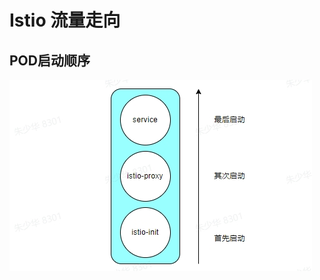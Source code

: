 # Istio 流量走向

## POD启动顺序

![istio-proxy启动顺序][istio-proxy启动顺序]

















[istio-proxy启动顺序]: images/istio-proxy启动顺序.jpeg